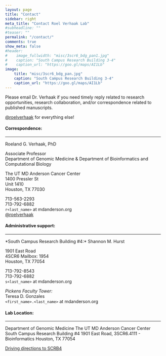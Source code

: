 ```yaml
---
layout: page
title: "Contact"
sidebar: right
meta_title: "Contact Roel Verhaak Lab"
#subheadline: ""
#teaser: ""
permalink: "/contact/"
comments: true
show_meta: false
#header:
#    image_fullwidth: "misc/3scr6_bdg_pan1.jpg"
#    caption: "South Campus Research Building 3-4"
#    caption_url: "https://goo.gl/maps/AI1Lb"
image:
    title: "misc/3scr6_bdg_pan.jpg"
    caption: "South Campus Research Building 3-4"
    caption_url: "https://goo.gl/maps/AI1Lb"
---
```

Please email Dr. Verhaak if you need timely reply related to research opportunities, research collaboration, and/or correspondence related to published manuscripts. 

<i class="fa fa-twitter"></i> <a href="https://twitter.com/roelverhaak" title="Follow me @roelverhaak" alt="Follow me @roelverhaak">@roelverhaak</a> for everything else! 

#### Correspondence:
<hr>
Roeland G. Verhaak, PhD  

Associate Professor  
Department of Genomic Medicine &  Department of Bioinformatics and Computational Biology   

The UT MD Anderson Cancer Center  
1400 Pressler St  
Unit 1410  
Houston, TX 77030  

<i class="fa fa-phone"></i> 713-563-2293  
<i class="fa fa-fax"></i> 713-792-6882  
<i class="fa fa-paper-plane"></i> `r<last_name>` at mdanderson.org  
<i class="fa fa-twitter"></i> <a href="https://twitter.com/roelverhaak" title="Follow me @roelverhaak" alt="Follow me @roelverhaak">@roelverhaak</a>

#### Administrative support:  
<hr>
*South Campus Research Building #4:*    
Shannon M. Hurst   

1901 East Road   
4SCR6 Mailbox: 1954  
Houston, TX 77054   

<i class="fa fa-phone"></i> 713-792-8543    
<i class="fa fa-fax"></i> 713-792-6882  
<i class="fa fa-paper-plane"></i> `s<last_name>` at mdanderson.org  

*Pickens Faculty Tower:*  
Teresa D. Gonzales  
<i class="fa fa-paper-plane"></i> `<first_name>.<last_name>` at mdanderson.org

#### Lab Location:
<hr>
Department of Genomic Medicine  
The UT MD Anderson Cancer Center  
South Campus Research Building #4    
1901 East Road,   
3SCR6.4111 - Bioinformatics    
Houston, TX 77054  

<i class="fa fa-cab"></i> <a href="https://goo.gl/maps/AI1Lb" title="Driving directions to SCRB4" alt="Driving directions to SCRB4">Driving directions to SCRB4</a>


